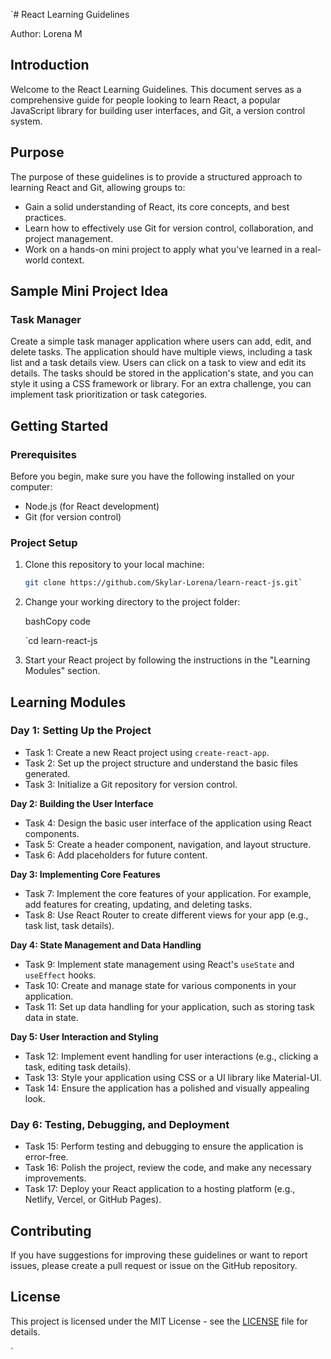 
`# React Learning Guidelines

Author: Lorena M

## Introduction

Welcome to the React Learning Guidelines. This document serves as a comprehensive guide for people looking to learn React, a popular JavaScript library for building user interfaces, and Git, a version control system.

## Purpose

The purpose of these guidelines is to provide a structured approach to learning React and Git, allowing groups to:

- Gain a solid understanding of React, its core concepts, and best practices.
- Learn how to effectively use Git for version control, collaboration, and project management.
- Work on a hands-on mini project to apply what you've learned in a real-world context.

## Sample Mini Project Idea

### Task Manager

Create a simple task manager application where users can add, edit, and delete tasks. The application should have multiple views, including a task list and a task details view. Users can click on a task to view and edit its details. The tasks should be stored in the application's state, and you can style it using a CSS framework or library. For an extra challenge, you can implement task prioritization or task categories.

## Getting Started

### Prerequisites

Before you begin, make sure you have the following installed on your computer:

- Node.js (for React development)
- Git (for version control)

### Project Setup

1. Clone this repository to your local machine:

   ```bash
   git clone https://github.com/Skylar-Lorena/learn-react-js.git` 

2.  Change your working directory to the project folder:
    
    bashCopy code
    
    `cd learn-react-js 
    
3.  Start your React project by following the instructions in the "Learning Modules" section.
    

## Learning Modules

### Day 1: Setting Up the Project

-   Task 1: Create a new React project using `create-react-app`.
-   Task 2: Set up the project structure and understand the basic files generated.
-   Task 3: Initialize a Git repository for version control.

**Day 2: Building the User Interface**

-   Task 4: Design the basic user interface of the application using React components.
-   Task 5: Create a header component, navigation, and layout structure.
-   Task 6: Add placeholders for future content.

**Day 3: Implementing Core Features**

-   Task 7: Implement the core features of your application. For example, add features for creating, updating, and deleting tasks.
-   Task 8: Use React Router to create different views for your app (e.g., task list, task details).

**Day 4: State Management and Data Handling**

-   Task 9: Implement state management using React's `useState` and `useEffect` hooks.
-   Task 10: Create and manage state for various components in your application.
-   Task 11: Set up data handling for your application, such as storing task data in state.

**Day 5: User Interaction and Styling**

-   Task 12: Implement event handling for user interactions (e.g., clicking a task, editing task details).
-   Task 13: Style your application using CSS or a UI library like Material-UI.
-   Task 14: Ensure the application has a polished and visually appealing look.

### Day 6: Testing, Debugging, and Deployment

-   Task 15: Perform testing and debugging to ensure the application is error-free.
-   Task 16: Polish the project, review the code, and make any necessary improvements.
-   Task 17: Deploy your React application to a hosting platform (e.g., Netlify, Vercel, or GitHub Pages).


## Contributing

If you have suggestions for improving these guidelines or want to report issues, please create a pull request or issue on the GitHub repository.

## License

This project is licensed under the MIT License - see the [LICENSE]() file for details.



 `